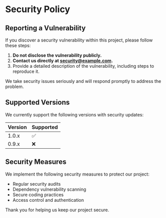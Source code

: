 # Security Policy

## Reporting a Vulnerability

If you discover a security vulnerability within this project, please follow these steps:

1. **Do not disclose the vulnerability publicly.**
2. **Contact us directly at [security@example.com](mailto:security@example.com).**
3. Provide a detailed description of the vulnerability, including steps to reproduce it.

We take security issues seriously and will respond promptly to address the problem.

## Supported Versions

We currently support the following versions with security updates:

| Version | Supported          |
| ------- | ------------------ |
| 1.0.x   | :white_check_mark: |
| 0.9.x   | :x:                |

## Security Measures

We implement the following security measures to protect our project:

- Regular security audits
- Dependency vulnerability scanning
- Secure coding practices
- Access control and authentication

Thank you for helping us keep our project secure.